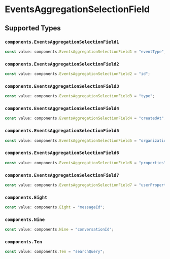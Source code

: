 # EventsAggregationSelectionField


## Supported Types

### `components.EventsAggregationSelectionField1`

```typescript
const value: components.EventsAggregationSelectionField1 = "eventType";
```

### `components.EventsAggregationSelectionField2`

```typescript
const value: components.EventsAggregationSelectionField2 = "id";
```

### `components.EventsAggregationSelectionField3`

```typescript
const value: components.EventsAggregationSelectionField3 = "type";
```

### `components.EventsAggregationSelectionField4`

```typescript
const value: components.EventsAggregationSelectionField4 = "createdAt";
```

### `components.EventsAggregationSelectionField5`

```typescript
const value: components.EventsAggregationSelectionField5 = "organizationId";
```

### `components.EventsAggregationSelectionField6`

```typescript
const value: components.EventsAggregationSelectionField6 = "properties";
```

### `components.EventsAggregationSelectionField7`

```typescript
const value: components.EventsAggregationSelectionField7 = "userProperties";
```

### `components.Eight`

```typescript
const value: components.Eight = "messageId";
```

### `components.Nine`

```typescript
const value: components.Nine = "conversationId";
```

### `components.Ten`

```typescript
const value: components.Ten = "searchQuery";
```

